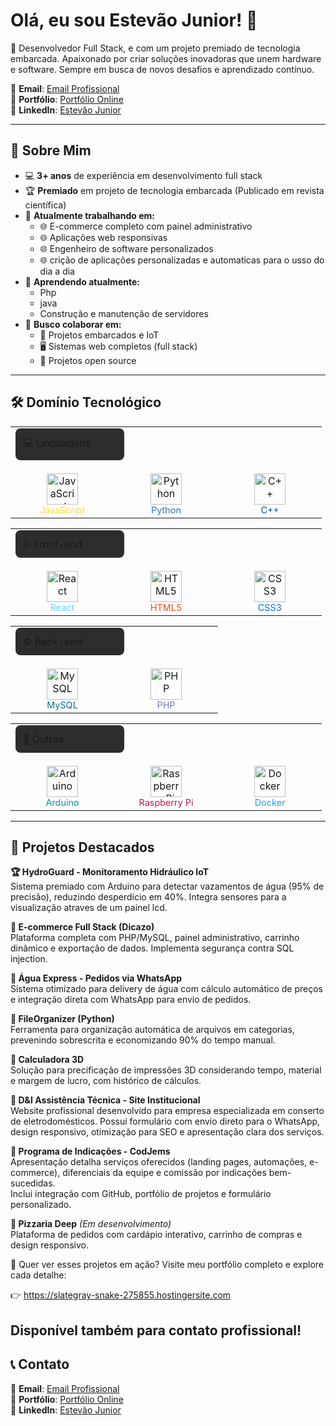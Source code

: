 # Olá, eu sou Estevão Junior! 👋


🚀 Desenvolvedor Full Stack, e com um projeto premiado de tecnologia embarcada. Apaixonado por criar soluções inovadoras que unem hardware e software. Sempre em busca de novos desafios e aprendizado contínuo.

📧 **Email**: [Email Profissional](J.estevao.m.junior@gmail.com)  
🔗 **Portfólio**: [Portfólio Online](https://slategray-snake-275855.hostingersite.com)                                           
💼 **LinkedIn**: [Estevão Junior](https://www.linkedin.com/in/estevão-m-junior-0913a61a0/)  

---




## 🚀 Sobre Mim

- 💻 **3+ anos** de experiência em desenvolvimento full stack
- 🏆 **Premiado** em projeto de tecnologia embarcada (Publicado em revista científica)
- 🔭 **Atualmente trabalhando em:**
  - 🌐 E-commerce completo com painel administrativo
  - 🌐 Aplicações web responsivas
  - 🌐 Engenheiro de software personalizados
  - 🌐 crição de aplicações personalizadas e automaticas para o usso do dia a dia
- 🌱 **Aprendendo atualmente:**
  - Php
  - java
  - Construção e manutenção de servidores
- 👯 **Busco colaborar em:**
  - 🤖 Projetos embarcados e IoT
  - 🖥️ Sistemas web completos (full stack)
  - 📂 Projetos open source

---
## 🛠️ Domínio Tecnológico

<table>
  <tr>
    <td colspan="4">
      <div style="background-color: #2d2d2d; padding: 12px; border-radius: 8px; width: 150px; margin-bottom: 15px">💻 Linguagens</div>
    </td>
  </tr>
  <tr>
    <td align="center" width="150">
      <img src="https://cdn.jsdelivr.net/gh/devicons/devicon/icons/javascript/javascript-original.svg" width="50" title="JavaScript"><br>
      <span style="color: #F7DF1E; font-size: 0.9em">JavaScript</span>
    </td>
    <td align="center" width="150">
      <img src="https://cdn.jsdelivr.net/gh/devicons/devicon/icons/python/python-original.svg" width="50" title="Python"><br>
      <span style="color: #3776AB; font-size: 0.9em">Python</span>
    </td>
    <td align="center" width="150">
      <img src="https://cdn.jsdelivr.net/gh/devicons/devicon/icons/cplusplus/cplusplus-original.svg" width="50" title="C++"><br>
      <span style="color: #00599C; font-size: 0.9em">C++</span>
    </td>
  </tr>
</table>

<table>
  <tr>
    <td colspan="4">
      <div style="background-color: #2d2d2d; padding: 12px; border-radius: 8px; width: 150px; margin-bottom: 15px">🌐 Front-end</div>
    </td>
  </tr>
  <tr>
    <td align="center" width="150">
      <img src="https://cdn.jsdelivr.net/gh/devicons/devicon/icons/react/react-original.svg" width="50" title="React"><br>
      <span style="color: #61DAFB; font-size: 0.9em">React</span>
    </td>
    <td align="center" width="150">
      <img src="https://cdn.jsdelivr.net/gh/devicons/devicon/icons/html5/html5-original.svg" width="50" title="HTML5"><br>
      <span style="color: #E34F26; font-size: 0.9em">HTML5</span>
    </td>
    <td align="center" width="150">
      <img src="https://cdn.jsdelivr.net/gh/devicons/devicon/icons/css3/css3-original.svg" width="50" title="CSS3"><br>
      <span style="color: #1572B6; font-size: 0.9em">CSS3</span>
    </td>
  </tr>
</table>

<table>
  <tr>
    <td colspan="4">
      <div style="background-color: #2d2d2d; padding: 12px; border-radius: 8px; width: 150px; margin-bottom: 15px">⚙️ Back-end</div>
    </td>
  </tr>
  <tr>
    <td align="center" width="150">
      <img src="https://cdn.jsdelivr.net/gh/devicons/devicon/icons/mysql/mysql-original.svg" width="50" title="MySQL"><br>
      <span style="color: #00758F; font-size: 0.9em">MySQL</span>
    </td>
    <td align="center" width="150">
      <img src="https://cdn.jsdelivr.net/gh/devicons/devicon/icons/php/php-original.svg" width="50" title="PHP"><br>
      <span style="color: #777BB4; font-size: 0.9em">PHP</span>
    </td>
  </tr>
</table>

<table>
  <tr>
    <td colspan="4">
      <div style="background-color: #2d2d2d; padding: 12px; border-radius: 8px; width: 150px; margin-bottom: 15px">🔧 Outras</div>
    </td>
  </tr>
  <tr>
    <td align="center" width="150">
      <img src="https://cdn.jsdelivr.net/gh/devicons/devicon/icons/arduino/arduino-original.svg" width="50" title="Arduino"><br>
      <span style="color: #00979D; font-size: 0.9em">Arduino</span>
    </td>
    <td align="center" width="150">
      <img src="https://cdn.jsdelivr.net/gh/devicons/devicon/icons/raspberrypi/raspberrypi-original.svg" width="50" title="Raspberry Pi"><br>
      <span style="color: #C51A4A; font-size: 0.9em">Raspberry Pi</span>
    </td>
    <td align="center" width="150">
      <img src="https://cdn.jsdelivr.net/gh/devicons/devicon/icons/docker/docker-original.svg" width="50" title="Docker"><br>
      <span style="color: #2496ED; font-size: 0.9em">Docker</span>
    </td>
  </tr>
</table>

---

## 🚀 Projetos Destacados

**🏆 HydroGuard - Monitoramento Hidráulico IoT**  
Sistema premiado com Arduino para detectar vazamentos de água (95% de precisão), reduzindo desperdício em 40%. Integra sensores para a visualização atraves de um painel lcd.

**🛒 E-commerce Full Stack (Dicazo)**  
Plataforma completa com PHP/MySQL, painel administrativo, carrinho dinâmico e exportação de dados. Implementa segurança contra SQL injection.

**🚀 Água Express - Pedidos via WhatsApp**  
Sistema otimizado para delivery de água com cálculo automático de preços e integração direta com WhatsApp para envio de pedidos.

**📂 FileOrganizer (Python)**  
Ferramenta para organização automática de arquivos em categorias, prevenindo sobrescrita e economizando 90% do tempo manual.

**🧮 Calculadora 3D**  
Solução para precificação de impressões 3D considerando tempo, material e margem de lucro, com histórico de cálculos.

**🧊 D&I Assistência Técnica - Site Institucional**  
Website profissional desenvolvido para empresa especializada em conserto de eletrodomésticos. Possui formulário com envio direto para o WhatsApp, design responsivo, otimização para SEO e apresentação clara dos serviços.  

**🤝 Programa de Indicações - CodJems**  
Apresentação detalha serviços oferecidos (landing pages, automações, e-commerce), diferenciais da equipe e comissão por indicações bem-sucedidas.  
Inclui integração com GitHub, portfólio de projetos e formulário personalizado.  

**🍕 Pizzaria Deep** *(Em desenvolvimento)*  
Plataforma de pedidos com cardápio interativo, carrinho de compras e design responsivo.

🚀 Quer ver esses projetos em ação?
Visite meu portfólio completo e explore cada detalhe:

👉 https://slategray-snake-275855.hostingersite.com

Disponível também para contato profissional!
---


## 📞 Contato

📧 **Email**: [Email Profissional](J.estevao.m.junior@gmail.com)  
🔗 **Portfólio**: [Portfólio Online](https://slategray-snake-275855.hostingersite.com)                                           
💼 **LinkedIn**: [Estevão Junior](https://www.linkedin.com/in/estevão-m-junior-0913a61a0/)  

